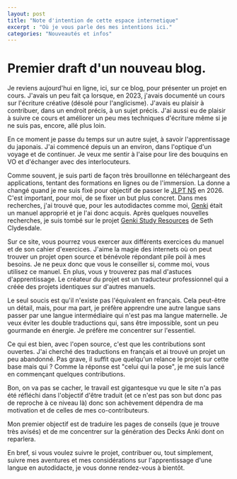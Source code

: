```yaml
---
layout: post
title: "Note d'intention de cette espace internetique"
excerpt : "Où je vous parle des mes intentions ici."
categories: "Nouveautés et infos"
---
```


# Premier draft d'un nouveau blog.

<!--- Comment aborder ce retour en ligne et en écriture de ma part ? Tout d'abord je vais commencer par pondre un brouillon et voir ce que ça donne du point de vue graphique.

C'est pas trop mal.

J'ai fait le choix de revenir sur Github (et donc Microsoft) pour m'héberger, en attendant mieux. Depuis début 2025, je repense vraiment ma présence sur le web. Ma réflexion n'est pas encore très abouti. Dans l'attente de trouver mieux et d'avoir un flux de travail et de publications mieux maîtrisé, je (re)commence ici. Comme le dit le Professeur Joachim : Pensons contenu.
--->

Je reviens aujourd'hui en ligne, ici, sur ce blog, pour présenter un projet en cours. J'avais un peu fait ça lorsque, en 2023, j'avais documenté un cours sur l'écriture créative (désolé pour l'anglicisme). J'avais eu plaisir à contribuer, dans un endroit précis, à un sujet précis. J'ai aussi eu de plaisir à suivre ce cours et améliorer un peu mes techniques d'écriture même si je ne suis pas, encore, allé plus loin.

En ce moment je passe du temps sur un autre sujet, à savoir l'apprentissage du japonais. J'ai commencé depuis un an environ, dans l'optique d'un voyage et de continuer. Je veux me  sentir à l'aise pour lire des bouquins en VO et d'échanger avec des interlocuteurs. 

Comme souvent, je suis parti de façon très brouillonne en téléchargeant des applications, tentant des formations en lignes ou de l'immersion. La donne a changé quand je me suis fixé pour objectif de passer le [JLPT N5](https://www.jlpt.jp/e/) en 2026. C'est important, pour moi, de se fixer un but plus concret. Dans mes recherches, j'ai trouvé que, pour les autodidactes comme moi, [Genki](https://genki3.japantimes.co.jp/fr/intro/) était un manuel approprié et je l'ai donc acquis. Après quelques nouvelles recherches, je suis tombé sur le projet [Genki Study Resources](https://sethclydesdale.github.io/genki-study-resources/lessons-3rd/) de Seth Clydesdale. 

Sur ce site, vous pourrez vous exercer aux différents exercices du manuel et de son cahier d'exercices. J'aime la magie des internets où on peut trouver un projet open source et bénévole répondant pile poil à mes besoins. Je ne peux donc que vous le conseiller si, comme moi, vous utilisez ce manuel. En plus, vous y trouverez pas mal d'astuces d'apprentissage. Le créateur du projet est un traducteur professionnel qui a créée des projets identiques sur d'autres manuels. 

Le seul soucis est qu'il n'existe pas l'équivalent en français. Cela peut-être un détail, mais, pour ma part, je préfère apprendre une autre langue sans passer par une langue intermédiaire qui n'est pas ma langue maternelle. Je veux éviter les double traductions qui, sans être impossible, sont un peu gourmande en énergie. Je préfère me concentrer sur l'essentiel. 

Ce qui est bien, avec l'open source, c'est que les contributions sont ouvertes. J'ai cherché des traductions en français et ai trouvé un projet un peu abandonné. Pas grave, il suffit que quelqu'un relance le projet sur cette base mais qui ? Comme la réponse est "celui qui la pose", je me suis lancé en commençant quelques contributions.

Bon, on va pas se cacher, le travail est gigantesque vu que le site n'a pas été réfléchi dans l'objectif d'être traduit (et ce n'est pas son but donc pas de reproche à ce niveau là) donc son achèvement dépendra de ma motivation et de celles de mes co-contributeurs. 

Mon premier objectif est de traduire les pages de conseils (que je trouve très avisés) et de me concentrer sur la génération des Decks Anki dont on reparlera. 

En bref, si vous voulez suivre le projet, contribuer ou, tout simplement, suivre mes aventures et mes considérations sur l'apprentissage d'une langue en autodidacte, je vous donne rendez-vous à bientôt.